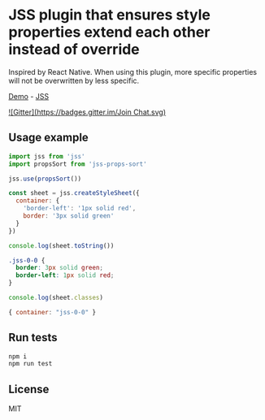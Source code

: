 # JSS plugin that ensures style properties extend each other instead of override

Inspired by React Native. When using this plugin,
more specific properties will not be overwritten by less specific.

[Demo](http://cssinjs.github.io/examples/index.html#plugin-jss-props-sort) -
[JSS](https://github.com/cssinjs/jss)

[![Gitter](https://badges.gitter.im/Join Chat.svg)](https://gitter.im/cssinjs/lobby)


## Usage example

```javascript
import jss from 'jss'
import propsSort from 'jss-props-sort'

jss.use(propsSort())

const sheet = jss.createStyleSheet({
  container: {
    'border-left': '1px solid red',
    border: '3px solid green'
  }
})
```

```javascript
console.log(sheet.toString())
```
```css
.jss-0-0 {
  border: 3px solid green;
  border-left: 1px solid red;
}
```

```javascript
console.log(sheet.classes)
```
```javascript
{ container: "jss-0-0" }
```

## Run tests

```bash
npm i
npm run test
```

## License

MIT
